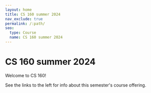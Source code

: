 ```yaml
---
layout: home
title: CS 160 summer 2024
nav_exclude: true
permalink: /:path/
seo:
  type: Course
  name: CS 160 summer 2024
---
```


# CS 160 summer 2024

Welcome to CS 160!

See the links to the left for info about this semester's course offering.
